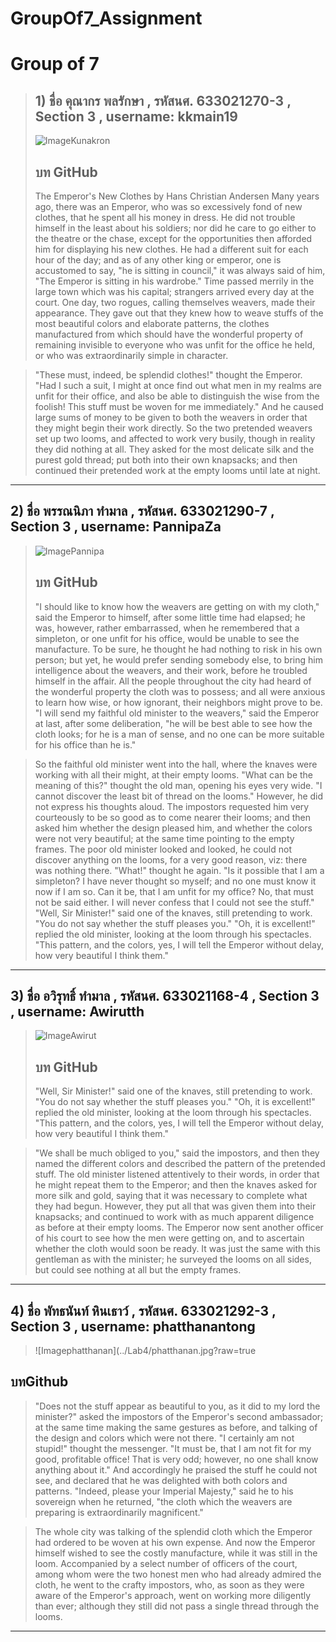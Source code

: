 # GroupOf7_Assignment
# Group of 7

> ## 1) ชื่อ คุณากร พลรักษา , รหัสนศ. 633021270-3 , Section 3 , username: kkmain19 
> ![ImageKunakron](../Image/dd.jpg?raw=true)
> ## บท GitHub 
>  The Emperor's New Clothes by Hans Christian Andersen
Many years ago, there was an Emperor, who was so excessively fond of new clothes, that he
spent all his money in dress. He did not trouble himself in the least about his soldiers; nor did
he care to go either to the theatre or the chase, except for the opportunities then afforded him
for displaying his new clothes. He had a different suit for each hour of the day; and as of any
other king or emperor, one is accustomed to say, "he is sitting in council," it was always said of
him, "The Emperor is sitting in his wardrobe."
Time passed merrily in the large town which was his capital; strangers arrived every day at the
court. One day, two rogues, calling themselves weavers, made their appearance. They gave out
that they knew how to weave stuffs of the most beautiful colors and elaborate patterns, the
clothes manufactured from which should have the wonderful property of remaining invisible to
everyone who was unfit for the office he held, or who was extraordinarily simple in character.

> "These must, indeed, be splendid clothes!" thought the Emperor. "Had I such a suit, I might at
once find out what men in my realms are unfit for their office, and also be able to distinguish
the wise from the foolish! This stuff must be woven for me immediately." And he caused large
sums of money to be given to both the weavers in order that they might begin their work
directly.
So the two pretended weavers set up two looms, and affected to work very busily, though in
reality they did nothing at all. They asked for the most delicate silk and the purest gold thread;
put both into their own knapsacks; and then continued their pretended work at the empty
looms until late at night.
-----------------------------------------------------------------------------------------------------
## 2) ชื่อ พรรณนิภา ทำมาล  , รหัสนศ. 633021290-7 , Section 3 , username: PannipaZa 
> ![ImagePannipa](../Lab4/Nam.jpg?raw=true)
> ## บท GitHub 
>  "I should like to know how the weavers are getting on with my cloth," said the Emperor to
himself, after some little time had elapsed; he was, however, rather embarrassed, when he
remembered that a simpleton, or one unfit for his office, would be unable to see the
manufacture. To be sure, he thought he had nothing to risk in his own person; but yet, he
would prefer sending somebody else, to bring him intelligence about the weavers, and their
work, before he troubled himself in the affair. All the people throughout the city had heard of
the wonderful property the cloth was to possess; and all were anxious to learn how wise, or
how ignorant, their neighbors might prove to be.
"I will send my faithful old minister to the weavers," said the Emperor at last, after some
deliberation, "he will be best able to see how the cloth looks; for he is a man of sense, and no
one can be more suitable for his office than he is."

> So the faithful old minister went into the hall, where the knaves were working with all their
might, at their empty looms. "What can be the meaning of this?" thought the old man, opening
his eyes very wide. "I cannot discover the least bit of thread on the looms." However, he did not
express his thoughts aloud.
The impostors requested him very courteously to be so good as to come nearer their looms;
and then asked him whether the design pleased him, and whether the colors were not very
beautiful; at the same time pointing to the empty frames. The poor old minister looked and
looked, he could not discover anything on the looms, for a very good reason, viz: there was
nothing there. "What!" thought he again. "Is it possible that I am a simpleton? I have never
thought so myself; and no one must know it now if I am so. Can it be, that I am unfit for my
office? No, that must not be said either. I will never confess that I could not see the stuff."
"Well, Sir Minister!" said one of the knaves, still pretending to work. "You do not say whether
the stuff pleases you."
"Oh, it is excellent!" replied the old minister, looking at the loom through his spectacles. "This
pattern, and the colors, yes, I will tell the Emperor without delay, how very beautiful I think
them."
-------------------------------------------------------------------------------------------------------------------------------
## 3) ชื่อ อวิรุทธิ์ ทำมาล  , รหัสนศ. 633021168-4 , Section 3 , username: Awirutth
> ![ImageAwirut](../awirut/awirut.jpg?raw=true)
> ## บท GitHub
> "Well, Sir Minister!" said one of the knaves, still pretending to work. "You do not say whether
the stuff pleases you."
"Oh, it is excellent!" replied the old minister, looking at the loom through his spectacles. "This
pattern, and the colors, yes, I will tell the Emperor without delay, how very beautiful I think
them."

>"We shall be much obliged to you," said the impostors, and then they named the different
colors and described the pattern of the pretended stuff. The old minister listened attentively to
their words, in order that he might repeat them to the Emperor; and then the knaves asked for
more silk and gold, saying that it was necessary to complete what they had begun. However,
they put all that was given them into their knapsacks; and continued to work with as much
apparent diligence as before at their empty looms.
The Emperor now sent another officer of his court to see how the men were getting on, and to
ascertain whether the cloth would soon be ready. It was just the same with this gentleman as
with the minister; he surveyed the looms on all sides, but could see nothing at all but the empty
frames.
-------------------------------------------------------------------------------------------------------------------------------
## 4) ชื่อ พัทธนันท์ หินเธาว์  , รหัสนศ. 633021292-3 , Section 3 , username: phatthanantong
>![Imagephatthanan](../Lab4/phatthanan.jpg?raw=true
## บทGithub
>"Does not the stuff appear as beautiful to you, as it did to my lord the minister?" asked the
impostors of the Emperor's second ambassador; at the same time making the same gestures as
before, and talking of the design and colors which were not there.
"I certainly am not stupid!" thought the messenger. "It must be, that I am not fit for my good,
profitable office! That is very odd; however, no one shall know anything about it." And
accordingly he praised the stuff he could not see, and declared that he was delighted with both
colors and patterns. "Indeed, please your Imperial Majesty," said he to his sovereign when he
returned, "the cloth which the weavers are preparing is extraordinarily magnificent."

>The whole city was talking of the splendid cloth which the Emperor had ordered to be woven at
his own expense.
And now the Emperor himself wished to see the costly manufacture, while it was still in the
loom. Accompanied by a select number of officers of the court, among whom were the two
honest men who had already admired the cloth, he went to the crafty impostors, who, as soon 
as they were aware of the Emperor's approach, went on working more diligently than ever;
although they still did not pass a single thread through the looms.
------------------------------------------------------------------------------------------

